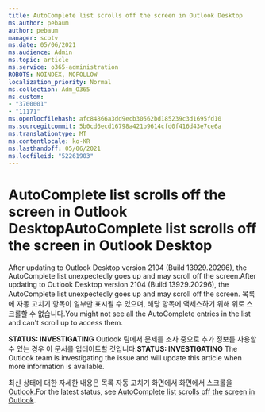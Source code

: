 ```yaml
---
title: AutoComplete list scrolls off the screen in Outlook Desktop
ms.author: pebaum
author: pebaum
manager: scotv
ms.date: 05/06/2021
ms.audience: Admin
ms.topic: article
ms.service: o365-administration
ROBOTS: NOINDEX, NOFOLLOW
localization_priority: Normal
ms.collection: Adm_O365
ms.custom:
- "3700001"
- "11171"
ms.openlocfilehash: afc84866a3dd9ecb30562bd185239c3d1695fd10
ms.sourcegitcommit: 5b0cd6ecd16798a421b9614cfd0f416d43e7ce6a
ms.translationtype: MT
ms.contentlocale: ko-KR
ms.lasthandoff: 05/06/2021
ms.locfileid: "52261903"
---
```

# <a name="autocomplete-list-scrolls-off-the-screen-in-outlook-desktop"></a><span data-ttu-id="a0c0c-102">AutoComplete list scrolls off the screen in Outlook Desktop</span><span class="sxs-lookup"><span data-stu-id="a0c0c-102">AutoComplete list scrolls off the screen in Outlook Desktop</span></span>

<span data-ttu-id="a0c0c-103">After updating to Outlook Desktop version 2104 (Build 13929.20296), the AutoComplete list unexpectedly goes up and may scroll off the screen.</span><span class="sxs-lookup"><span data-stu-id="a0c0c-103">After updating to Outlook Desktop version 2104 (Build 13929.20296), the AutoComplete list unexpectedly goes up and may scroll off the screen.</span></span> <span data-ttu-id="a0c0c-104">목록에 자동 고치기 항목이 일부만 표시될 수 있으며, 해당 항목에 액세스하기 위해 위로 스크롤할 수 없습니다.</span><span class="sxs-lookup"><span data-stu-id="a0c0c-104">You might not see all the AutoComplete entries in the list and can't scroll up to access them.</span></span>

<span data-ttu-id="a0c0c-105">**STATUS: INVESTIGATING**  Outlook 팀에서 문제를 조사 중으로 추가 정보를 사용할 수 있는 경우 이 문서를 업데이트할 것입니다.</span><span class="sxs-lookup"><span data-stu-id="a0c0c-105">**STATUS: INVESTIGATING**  The Outlook team is investigating the issue and will update this article when more information is available.</span></span>

<span data-ttu-id="a0c0c-106">최신 상태에 대한 자세한 내용은 목록 자동 고치기 화면에서 화면에서 스크롤을 [Outlook.](https://support.microsoft.com/office/autocomplete-list-scrolls-off-the-screen-in-outlook-0247f165-697f-4238-b424-b03cd2582e2d?ui=en-US&rs=en-US&ad=US)</span><span class="sxs-lookup"><span data-stu-id="a0c0c-106">For the latest status, see [AutoComplete list scrolls off the screen in Outlook](https://support.microsoft.com/office/autocomplete-list-scrolls-off-the-screen-in-outlook-0247f165-697f-4238-b424-b03cd2582e2d?ui=en-US&rs=en-US&ad=US).</span></span>